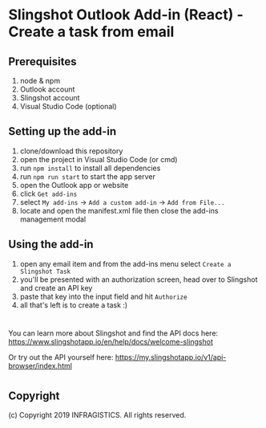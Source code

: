 # Slingshot Outlook Add-in (React) - Create a task from email

## Prerequisites
1. node & npm
2. Outlook account
3. Slingshot account 
4. Visual Studio Code (optional)

## Setting up the add-in
1. clone/download this repository
2. open the project in Visual Studio Code (or cmd)
3. run ```npm install``` to install all dependencies
4. run ```npm run start``` to start the app server
5. open the Outlook app or website
6. click ```Get add-ins```
7. select ```My add-ins``` -> ```Add a custom add-in``` -> ```Add from File...``` 
8. locate and open the manifest.xml file then close the add-ins management modal

## Using the add-in
1. open any email item and from the add-ins menu select ```Create a Slingshot Task```
2. you'll be presented with an authorization screen, head over to Slingshot and create an API key
3. paste that key into the input field and hit ```Authorize```
4. all that's left is to create a task :)

#
You can learn more about Slingshot and find the API docs here: https://www.slingshotapp.io/en/help/docs/welcome-slingshot

Or try out the API yourself here: https://my.slingshotapp.io/v1/api-browser/index.html
#

## Copyright
(c) Copyright 2019 INFRAGISTICS. All rights reserved.